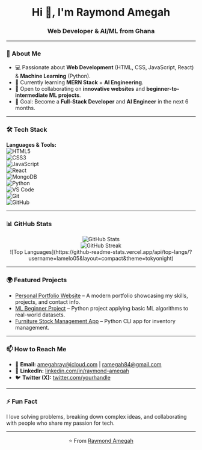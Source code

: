 <h1 align="center">Hi 👋, I'm Raymond Amegah</h1>
<h3 align="center"> Web Developer & AI/ML  from Ghana</h3>

---

### 🌟 About Me  
- 💻 Passionate about **Web Development** (HTML, CSS, JavaScript, React) & **Machine Learning** (Python).  
- 🚀 Currently learning **MERN Stack** + **AI Engineering**.  
- 🤝 Open to collaborating on **innovative websites** and **beginner-to-intermediate ML projects**.  
- 🎯 Goal: Become a **Full-Stack Developer** and **AI Engineer** in the next 6 months.  

---

### 🛠️ Tech Stack  
**Languages & Tools:**  
![HTML5](https://img.shields.io/badge/HTML5-E34F26?style=for-the-badge&logo=html5&logoColor=white)  
![CSS3](https://img.shields.io/badge/CSS3-1572B6?style=for-the-badge&logo=css3&logoColor=white)  
![JavaScript](https://img.shields.io/badge/JavaScript-F7DF1E?style=for-the-badge&logo=javascript&logoColor=black)  
![React](https://img.shields.io/badge/React-20232A?style=for-the-badge&logo=react&logoColor=61DAFB)  
![MongoDB](https://img.shields.io/badge/MongoDB-4EA94B?style=for-the-badge&logo=mongodb&logoColor=white)  
![Python](https://img.shields.io/badge/Python-3776AB?style=for-the-badge&logo=python&logoColor=white)  
![VS Code](https://img.shields.io/badge/VSCode-007ACC?style=for-the-badge&logo=visual-studio-code&logoColor=white)  
![Git](https://img.shields.io/badge/Git-F05032?style=for-the-badge&logo=git&logoColor=white)  
![GitHub](https://img.shields.io/badge/GitHub-181717?style=for-the-badge&logo=github&logoColor=white)  

---

### 📊 GitHub Stats  
<p align="center">
  <img src="https://github-readme-stats.vercel.app/api?username=lamelo05&show_icons=true&theme=tokyonight" alt="GitHub Stats" />
  <br/>
  <img src="https://github-readme-streak-stats.herokuapp.com/?user=lamelo05&theme=tokyonight" alt="GitHub Streak" />
  <br/>
 ![Top Languages](https://github-readme-stats.vercel.app/api/top-langs/?username=lamelo05&layout=compact&theme=tokyonight)

</p>

---

### 🌍 Featured Projects  
- [Personal Portfolio Website](#) – A modern portfolio showcasing my skills, projects, and contact info.  
- [ML Beginner Project](#) – Python project applying basic ML algorithms to real-world datasets.  
- [Furniture Stock Management App](#) – Python CLI app for inventory management.  

---

### 📫 How to Reach Me  
- 📧 **Email:** amegahray@icloud.com | ramegah84@gmail.com  
- 💼 **LinkedIn:** [linkedin.com/in/raymond-amegah](#)  
- 🐦 **Twitter (X):** [twitter.com/yourhandle](#)  

---

### ⚡ Fun Fact  
I love solving problems, breaking down complex ideas, and collaborating with people who share my passion for tech.

---

<p align="center">⭐️ From <a href="https://github.com/lamelo05">Raymond Amegah</a></p>
